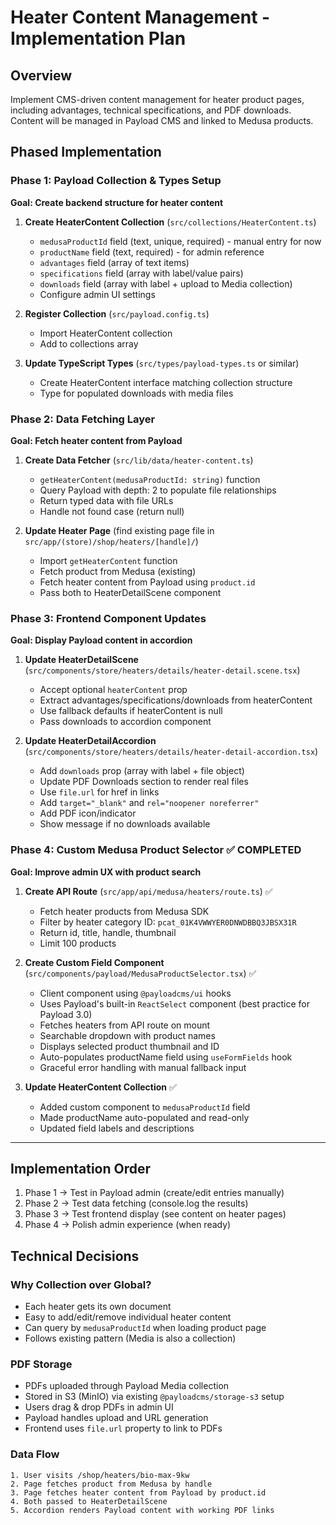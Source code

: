 # Heater Content Management - Implementation Plan

## Overview
Implement CMS-driven content management for heater product pages, including advantages, technical specifications, and PDF downloads. Content will be managed in Payload CMS and linked to Medusa products.

## Phased Implementation

### Phase 1: Payload Collection & Types Setup
**Goal: Create backend structure for heater content**

1. **Create HeaterContent Collection** (`src/collections/HeaterContent.ts`)
   - `medusaProductId` field (text, unique, required) - manual entry for now
   - `productName` field (text, required) - for admin reference
   - `advantages` field (array of text items)
   - `specifications` field (array with label/value pairs)
   - `downloads` field (array with label + upload to Media collection)
   - Configure admin UI settings

2. **Register Collection** (`src/payload.config.ts`)
   - Import HeaterContent collection
   - Add to collections array

3. **Update TypeScript Types** (`src/types/payload-types.ts` or similar)
   - Create HeaterContent interface matching collection structure
   - Type for populated downloads with media files

### Phase 2: Data Fetching Layer
**Goal: Fetch heater content from Payload**

1. **Create Data Fetcher** (`src/lib/data/heater-content.ts`)
   - `getHeaterContent(medusaProductId: string)` function
   - Query Payload with depth: 2 to populate file relationships
   - Return typed data with file URLs
   - Handle not found case (return null)

2. **Update Heater Page** (find existing page file in `src/app/(store)/shop/heaters/[handle]/`)
   - Import `getHeaterContent` function
   - Fetch product from Medusa (existing)
   - Fetch heater content from Payload using `product.id`
   - Pass both to HeaterDetailScene component

### Phase 3: Frontend Component Updates
**Goal: Display Payload content in accordion**

1. **Update HeaterDetailScene** (`src/components/store/heaters/details/heater-detail.scene.tsx`)
   - Accept optional `heaterContent` prop
   - Extract advantages/specifications/downloads from heaterContent
   - Use fallback defaults if heaterContent is null
   - Pass downloads to accordion component

2. **Update HeaterDetailAccordion** (`src/components/store/heaters/details/heater-detail-accordion.tsx`)
   - Add `downloads` prop (array with label + file object)
   - Update PDF Downloads section to render real files
   - Use `file.url` for href in links
   - Add `target="_blank"` and `rel="noopener noreferrer"`
   - Add PDF icon/indicator
   - Show message if no downloads available

### Phase 4: Custom Medusa Product Selector ✅ COMPLETED
**Goal: Improve admin UX with product search**

1. **Create API Route** (`src/app/api/medusa/heaters/route.ts`) ✅
   - Fetch heater products from Medusa SDK
   - Filter by heater category ID: `pcat_01K4VWWYER0DNWDBBQ3JBSX31R`
   - Return id, title, handle, thumbnail
   - Limit 100 products

2. **Create Custom Field Component** (`src/components/payload/MedusaProductSelector.tsx`) ✅
   - Client component using `@payloadcms/ui` hooks
   - Uses Payload's built-in `ReactSelect` component (best practice for Payload 3.0)
   - Fetches heaters from API route on mount
   - Searchable dropdown with product names
   - Displays selected product thumbnail and ID
   - Auto-populates productName field using `useFormFields` hook
   - Graceful error handling with manual fallback input

3. **Update HeaterContent Collection** ✅
   - Added custom component to `medusaProductId` field
   - Made productName auto-populated and read-only
   - Updated field labels and descriptions

---

## Implementation Order
1. Phase 1 → Test in Payload admin (create/edit entries manually)
2. Phase 2 → Test data fetching (console.log the results)
3. Phase 3 → Test frontend display (see content on heater pages)
4. Phase 4 → Polish admin experience (when ready)

## Technical Decisions

### Why Collection over Global?
- Each heater gets its own document
- Easy to add/edit/remove individual heater content
- Can query by `medusaProductId` when loading product page
- Follows existing pattern (Media is also a collection)

### PDF Storage
- PDFs uploaded through Payload Media collection
- Stored in S3 (MinIO) via existing `@payloadcms/storage-s3` setup
- Users drag & drop PDFs in admin UI
- Payload handles upload and URL generation
- Frontend uses `file.url` property to link to PDFs

### Data Flow
```
1. User visits /shop/heaters/bio-max-9kw
2. Page fetches product from Medusa by handle
3. Page fetches heater content from Payload by product.id
4. Both passed to HeaterDetailScene
5. Accordion renders Payload content with working PDF links
```
